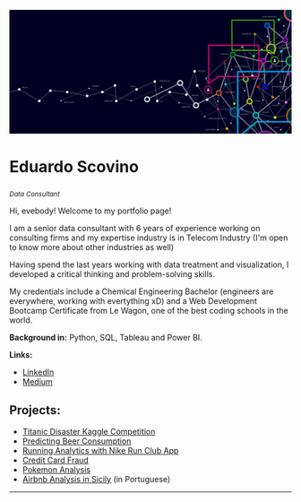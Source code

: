 <p align="center">
  <img src="banner.png" >
</p>

# Eduardo Scovino
<sub>*Data Consultant*</sub>

Hi, evebody! Welcome to my portfolio page!

I am a senior data consultant with 6 years of experience working on consulting firms and my expertise industry is in Telecom Industry (I'm open to know more about other industries as well)

Having spend the last years working with data treatment and visualization, I developed a critical thinking and problem-solving skills.

My credentials include a Chemical Engineering Bachelor (engineers are everywhere, working with evertything xD) and a Web Development Bootcamp Certificate from Le Wagon, one of the best coding schools in the world.

**Background in:** Python, SQL, Tableau and Power BI.

**Links:**
* [LinkedIn](https://https://www.linkedin.com/in/eduardo-scovino-943461b8/)
* [Medium](https://medium.com/@eduardoscovino)

## Projects:
* [Titanic Disaster Kaggle Competition](https://github.com/eduardoscovino/titanic-disaster-kaggle)
* [Predicting Beer Consumption](https://github.com/eduardoscovino/beer_consumption)
* [Running Analytics with Nike Run Club App](https://github.com/eduardoscovino/running-analytics)
* [Credit Card Fraud](https://github.com/eduardoscovino/credit-card-fraud)
* [Pokemon Analysis](https://github.com/eduardoscovino/Pokemon-analysis)
* [Airbnb Analysis in Sicily](https://github.com/eduardoscovino/Airbnb-data-analysis-sicilia) (in Portuguese)
---
